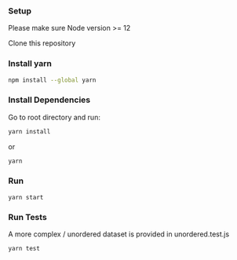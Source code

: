 ### Setup
Please make sure Node version >= 12

Clone this repository

### Install yarn
```sh
npm install --global yarn
```

### Install Dependencies
Go to root directory and run:
```sh
yarn install
```
or 
```sh
yarn
```

### Run
```
yarn start
```

### Run Tests
A more complex / unordered dataset is provided in unordered.test.js
```sh
yarn test
```